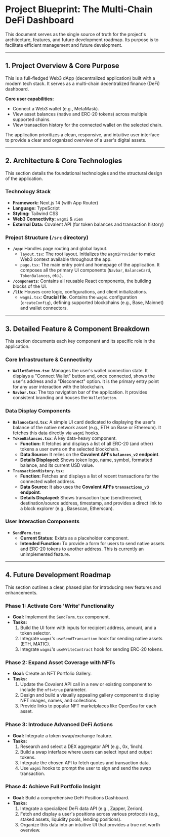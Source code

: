 # **Project Blueprint: The Multi-Chain DeFi Dashboard**

This document serves as the single source of truth for the project's architecture, features, and future development roadmap. Its purpose is to facilitate efficient management and future development.

---

## **1. Project Overview & Core Purpose**

This is a full-fledged Web3 dApp (decentralized application) built with a modern tech stack. It serves as a multi-chain decentralized finance (DeFi) dashboard.

**Core user capabilities:**
- Connect a Web3 wallet (e.g., MetaMask).
- View asset balances (native and ERC-20 tokens) across multiple supported chains.
- View transaction history for the connected wallet on the selected chain.

The application prioritizes a clean, responsive, and intuitive user interface to provide a clear and organized overview of a user's digital assets.

---

## **2. Architecture & Core Technologies**

This section details the foundational technologies and the structural design of the application.

### **Technology Stack**
- **Framework:** Next.js 14 (with App Router)
- **Language:** TypeScript
- **Styling:** Tailwind CSS
- **Web3 Connectivity:** `wagmi` & `viem`
- **External Data:** Covalent API (for token balances and transaction history)

### **Project Structure (`/src` directory)**
- **`/app`**: Handles page routing and global layout.
  - `layout.tsx`: The root layout. Initializes the `WagmiProvider` to make Web3 context available throughout the app.
  - `page.tsx`: The main entry point and homepage of the application. It composes all the primary UI components (`Navbar`, `BalanceCard`, `TokenBalances`, etc.).
- **`/components`**: Contains all reusable React components, the building blocks of the UI.
- **`/lib`**: Houses core logic, configurations, and client initializations.
  - `wagmi.tsx`: **Crucial file**. Contains the `wagmi` configuration (`createConfig`), defining supported blockchains (e.g., Base, Mainnet) and wallet connectors.

---

## **3. Detailed Feature & Component Breakdown**

This section documents each key component and its specific role in the application.

### **Core Infrastructure & Connectivity**
- **`WalletButton.tsx`**: Manages the user's wallet connection state. It displays a "Connect Wallet" button and, once connected, shows the user's address and a "Disconnect" option. It is the primary entry point for any user interaction with the blockchain.
- **`Navbar.tsx`**: The top navigation bar of the application. It provides consistent branding and houses the `WalletButton`.

### **Data Display Components**
- **`BalanceCard.tsx`**: A simple UI card dedicated to displaying the user's balance of the native network asset (e.g., ETH on Base or Ethereum). It fetches this data directly via `wagmi` hooks.
- **`TokenBalances.tsx`**: A key data-heavy component. 
  - **Function:** It fetches and displays a list of all ERC-20 (and other) tokens a user owns on the selected blockchain.
  - **Data Source:** It relies on the **Covalent API's `balances_v2` endpoint**.
  - **Details Displayed:** Shows token logo, name, symbol, formatted balance, and its current USD value.
- **`TransactionHistory.tsx`**:
  - **Function:** Fetches and displays a list of recent transactions for the connected wallet address.
  - **Data Source:** It also uses the **Covalent API's `transactions_v3` endpoint**.
  - **Details Displayed:** Shows transaction type (send/receive), destination/source address, timestamp, and provides a direct link to a block explorer (e.g., Basescan, Etherscan).

### **User Interaction Components**
- **`SendForm.tsx`**:
  - **Current Status:** Exists as a placeholder component.
  - **Intended Function:** To provide a form for users to send native assets and ERC-20 tokens to another address. This is currently an unimplemented feature.

---

## **4. Future Development Roadmap**

This section outlines a clear, phased plan for introducing new features and enhancements.

### **Phase 1: Activate Core 'Write' Functionality**
- **Goal:** Implement the `SendForm.tsx` component.
- **Tasks:**
  1. Build the UI form with inputs for recipient address, amount, and a token selector.
  2. Integrate `wagmi`'s `useSendTransaction` hook for sending native assets (ETH, MATIC).
  3. Integrate `wagmi`'s `useWriteContract` hook for sending ERC-20 tokens.

### **Phase 2: Expand Asset Coverage with NFTs**
- **Goal:** Create an NFT Portfolio Gallery.
- **Tasks:**
  1. Update the Covalent API call in a new or existing component to include the `nft=true` parameter.
  2. Design and build a visually appealing gallery component to display NFT images, names, and collections.
  3. Provide links to popular NFT marketplaces like OpenSea for each asset.

### **Phase 3: Introduce Advanced DeFi Actions**
- **Goal:** Integrate a token swap/exchange feature.
- **Tasks:**
  1. Research and select a DEX aggregator API (e.g., 0x, 1inch).
  2. Build a swap interface where users can select input and output tokens.
  3. Integrate the chosen API to fetch quotes and transaction data.
  4. Use `wagmi` hooks to prompt the user to sign and send the swap transaction.

### **Phase 4: Achieve Full Portfolio Insight**
- **Goal:** Build a comprehensive DeFi Positions Dashboard.
- **Tasks:**
  1. Integrate a specialized DeFi data API (e.g., Zapper, Zerion).
  2. Fetch and display a user's positions across various protocols (e.g., staked assets, liquidity pools, lending positions).
  3. Organize this data into an intuitive UI that provides a true net worth overview.
